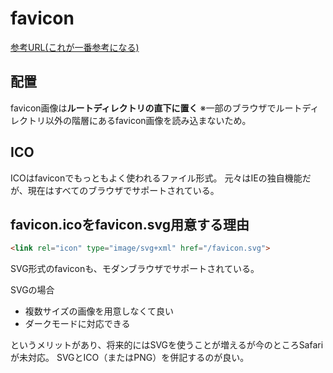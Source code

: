 # favicon 

[参考URL(これが一番参考になる)](https://zenn.dev/pacchiy/articles/e4dcd7bd29d387)

## 配置

favicon画像は**ルートディレクトリの直下に置く**
※一部のブラウザでルートディレクトリ以外の階層にあるfavicon画像を読み込まないため。

## ICO

ICOはfaviconでもっともよく使われるファイル形式。
元々はIEの独自機能だが、現在はすべてのブラウザでサポートされている。

## favicon.icoをfavicon.svg用意する理由

```html
<link rel="icon" type="image/svg+xml" href="/favicon.svg">
```
SVG形式のfaviconも、モダンブラウザでサポートされている。

SVGの場合
- 複数サイズの画像を用意しなくて良い
- ダークモードに対応できる

というメリットがあり、将来的にはSVGを使うことが増えるが今のところSafariが未対応。
SVGとICO（またはPNG）を併記するのが良い。

